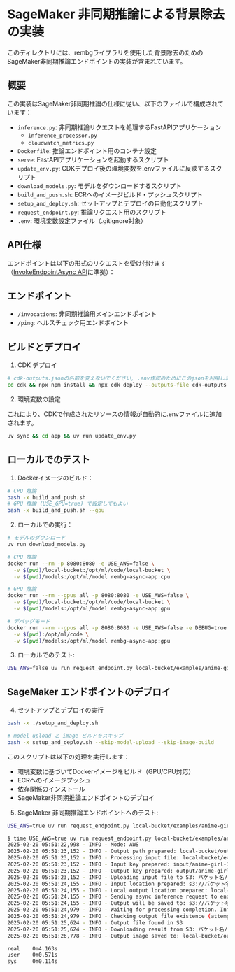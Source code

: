 # SageMaker 非同期推論による背景除去の実装

このディレクトリには、rembgライブラリを使用した背景除去のためのSageMaker非同期推論エンドポイントの実装が含まれています。

## 概要

この実装はSageMaker非同期推論の仕様に従い、以下のファイルで構成されています：

- `inference.py`: 非同期推論リクエストを処理するFastAPIアプリケーション
  - `inference_processor.py`
  - `cloudwatch_metrics.py`
- `Dockerfile`: 推論エンドポイント用のコンテナ設定
- `serve`: FastAPIアプリケーションを起動するスクリプト
- `update_env.py`: CDKデプロイ後の環境変数を.envファイルに反映するスクリプト
- `download_models.py`: モデルをダウンロードするスクリプト
- `build_and_push.sh`: ECRへのイメージビルド・プッシュスクリプト
- `setup_and_deploy.sh`: セットアップとデプロイの自動化スクリプト
- `request_endpoint.py`: 推論リクエスト用のスクリプト
- `.env`: 環境変数設定ファイル（.gitignore対象）

## API仕様

エンドポイントは以下の形式のリクエストを受け付けます（[InvokeEndpointAsync API](https://boto3.amazonaws.com/v1/documentation/api/1.26.83/reference/services/sagemaker-runtime/client/invoke_endpoint_async.html)に準拠）：

## エンドポイント

- `/invocations`: 非同期推論用メインエンドポイント
- `/ping`: ヘルスチェック用エンドポイント

## ビルドとデプロイ

1. CDK デプロイ

```bash
# cdk-outputs.jsonの名前を変えないでください, .env作成のためにこのjsonを利用します
cd cdk && npx npm install && npx cdk deploy --outputs-file cdk-outputs.json
```

2. 環境変数の設定

これにより、CDKで作成されたリソースの情報が自動的に.envファイルに追加されます。

```bash
uv sync && cd app && uv run update_env.py
```

## ローカルでのテスト

1. Dockerイメージのビルド：

```bash
# CPU 推論
bash -x build_and_push.sh
# GPU 推論 (USE_GPU=true) で設定してもよい
bash -x build_and_push.sh --gpu
```

2. ローカルでの実行：
```bash
# モデルのダウンロード
uv run download_models.py

# CPU 推論
docker run --rm -p 8080:8080 -e USE_AWS=false \
  -v $(pwd)/local-bucket:/opt/ml/code/local-bucket \
  -v $(pwd)/models:/opt/ml/model rembg-async-app:cpu

# GPU 推論
docker run --rm --gpus all -p 8080:8080 -e USE_AWS=false \
  -v $(pwd)/local-bucket:/opt/ml/code/local-bucket \
  -v $(pwd)/models:/opt/ml/model rembg-async-app:gpu

# デバッグモード
docker run --rm --gpus all -p 8080:8080 -e USE_AWS=false -e DEBUG=true \
  -v $(pwd):/opt/ml/code \
  -v $(pwd)/models:/opt/ml/model rembg-async-app:gpu
```

3. ローカルでのテスト:

```bash
USE_AWS=false uv run request_endpoint.py local-bucket/examples/anime-girl-3.jpg --output-dir local-bucket/outputs
```

## SageMaker エンドポイントのデプロイ

4. セットアップとデプロイの実行

```bash
bash -x ./setup_and_deploy.sh

# model upload と image ビルドをスキップ
bash -x setup_and_deploy.sh --skip-model-upload --skip-image-build
```

このスクリプトは以下の処理を実行します：
- 環境変数に基づいてDockerイメージをビルド（GPU/CPU対応）
- ECRへのイメージプッシュ
- 依存関係のインストール
- SageMaker非同期推論エンドポイントのデプロイ

5. SageMaker 非同期推論エンドポイントへのテスト:

```bash
USE_AWS=true uv run request_endpoint.py local-bucket/examples/anime-girl-3.jpg --output-dir local-bucket/outputs
```

```bash
$ time USE_AWS=true uv run request_endpoint.py local-bucket/examples/anime-girl-3.jpg --output-dir local-bucket/outputs
2025-02-20 05:51:22,998 - INFO - Mode: AWS
2025-02-20 05:51:23,152 - INFO - Output path prepared: local-bucket/outputs/anime-girl-3_output.png
2025-02-20 05:51:23,152 - INFO - Processing input file: local-bucket/examples/anime-girl-3.jpg
2025-02-20 05:51:23,152 - INFO - Input key prepared: input/anime-girl-3.jpg
2025-02-20 05:51:23,152 - INFO - Output key prepared: output/anime-girl-3_output.png
2025-02-20 05:51:23,152 - INFO - Uploading input file to S3: バケット名/input/anime-girl-3.jpg
2025-02-20 05:51:24,155 - INFO - Input location prepared: s3://バケット名/input/anime-girl-3.jpg
2025-02-20 05:51:24,155 - INFO - Local output location prepared: local-bucket/outputs/anime-girl-3_output.png
2025-02-20 05:51:24,155 - INFO - Sending async inference request to endpoint: rembg-async-app
2025-02-20 05:51:24,155 - INFO - Output will be saved to: s3://バケット名/output/anime-girl-3_output.png
2025-02-20 05:51:24,979 - INFO - Waiting for processing completion. Inference ID: 1739998284.1555774
2025-02-20 05:51:24,979 - INFO - Checking output file existence (attempt 1/30)
2025-02-20 05:51:25,624 - INFO - Output file found in S3
2025-02-20 05:51:25,624 - INFO - Downloading result from S3: バケット名/output/anime-girl-3_output.png
2025-02-20 05:51:26,778 - INFO - Output image saved to: local-bucket/outputs/anime-girl-3_output.png

real    0m4.163s
user    0m0.571s
sys     0m0.114s
```